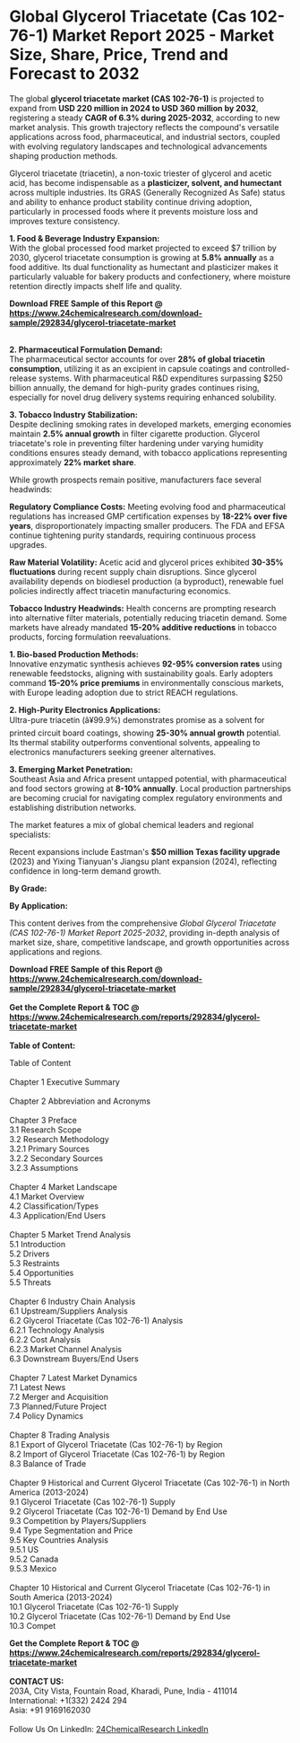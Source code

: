 <h1>Global Glycerol Triacetate (Cas 102-76-1) Market Report 2025 - Market Size, Share, Price, Trend and Forecast to 2032</h1><p>The global <strong>glycerol triacetate market (CAS 102-76-1)</strong> is projected to expand from <strong>USD 220 million in 2024 to USD 360 million by 2032</strong>, registering a steady <strong>CAGR of 6.3% during 2025-2032</strong>, according to new market analysis. This growth trajectory reflects the compound's versatile applications across food, pharmaceutical, and industrial sectors, coupled with evolving regulatory landscapes and technological advancements shaping production methods.</p><p>Glycerol triacetate (triacetin), a non-toxic triester of glycerol and acetic acid, has become indispensable as a <strong>plasticizer, solvent, and humectant</strong> across multiple industries. Its GRAS (Generally Recognized As Safe) status and ability to enhance product stability continue driving adoption, particularly in processed foods where it prevents moisture loss and improves texture consistency.</p><p><strong>1. Food &amp; Beverage Industry Expansion:</strong><br>
With the global processed food market projected to exceed $7 trillion by 2030, glycerol triacetate consumption is growing at <strong>5.8% annually</strong> as a food additive. Its dual functionality as humectant and plasticizer makes it particularly valuable for bakery products and confectionery, where moisture retention directly impacts shelf life and quality.</p><div><b>Download FREE Sample of this Report @ 
            <a href="https://www.24chemicalresearch.com/download-sample/292834/glycerol-triacetate-market">
            https://www.24chemicalresearch.com/download-sample/292834/glycerol-triacetate-market</a></b></div><br><p><strong>2. Pharmaceutical Formulation Demand:</strong><br>
The pharmaceutical sector accounts for over <strong>28% of global triacetin consumption</strong>, utilizing it as an excipient in capsule coatings and controlled-release systems. With pharmaceutical R&amp;D expenditures surpassing $250 billion annually, the demand for high-purity grades continues rising, especially for novel drug delivery systems requiring enhanced solubility.</p><p><strong>3. Tobacco Industry Stabilization:</strong><br>
Despite declining smoking rates in developed markets, emerging economies maintain <strong>2.5% annual growth</strong> in filter cigarette production. Glycerol triacetate's role in preventing filter hardening under varying humidity conditions ensures steady demand, with tobacco applications representing approximately <strong>22% market share</strong>.</p><p>While growth prospects remain positive, manufacturers face several headwinds:</p><p><strong>Regulatory Compliance Costs:</strong> Meeting evolving food and pharmaceutical regulations has increased GMP certification expenses by <strong>18-22% over five years</strong>, disproportionately impacting smaller producers. The FDA and EFSA continue tightening purity standards, requiring continuous process upgrades.</p><p><strong>Raw Material Volatility:</strong> Acetic acid and glycerol prices exhibited <strong>30-35% fluctuations</strong> during recent supply chain disruptions. Since glycerol availability depends on biodiesel production (a byproduct), renewable fuel policies indirectly affect triacetin manufacturing economics.</p><p><strong>Tobacco Industry Headwinds:</strong> Health concerns are prompting research into alternative filter materials, potentially reducing triacetin demand. Some markets have already mandated <strong>15-20% additive reductions</strong> in tobacco products, forcing formulation reevaluations.</p><p><strong>1. Bio-based Production Methods:</strong><br>
Innovative enzymatic synthesis achieves <strong>92-95% conversion rates</strong> using renewable feedstocks, aligning with sustainability goals. Early adopters command <strong>15-20% price premiums</strong> in environmentally conscious markets, with Europe leading adoption due to strict REACH regulations.</p><p><strong>2. High-Purity Electronics Applications:</strong><br>
Ultra-pure triacetin (â¥99.9%) demonstrates promise as a solvent for printed circuit board coatings, showing <strong>25-30% annual growth</strong> potential. Its thermal stability outperforms conventional solvents, appealing to electronics manufacturers seeking greener alternatives.</p><p><strong>3. Emerging Market Penetration:</strong><br>
Southeast Asia and Africa present untapped potential, with pharmaceutical and food sectors growing at <strong>8-10% annually</strong>. Local production partnerships are becoming crucial for navigating complex regulatory environments and establishing distribution networks.</p><p>The market features a mix of global chemical leaders and regional specialists:</p><p>Recent expansions include Eastman's <strong>$50 million Texas facility upgrade</strong> (2023) and Yixing Tianyuan's Jiangsu plant expansion (2024), reflecting confidence in long-term demand growth.</p><p><strong>By Grade:</strong></p><p><strong>By Application:</strong></p><p>This content derives from the comprehensive <em>Global Glycerol Triacetate (CAS 102-76-1) Market Report 2025-2032</em>, providing in-depth analysis of market size, share, competitive landscape, and growth opportunities across applications and regions.</p><div><b>Download FREE Sample of this Report @ 
            <a href="https://www.24chemicalresearch.com/download-sample/292834/glycerol-triacetate-market">
            https://www.24chemicalresearch.com/download-sample/292834/glycerol-triacetate-market</a></b></div><br><div><b>Get the Complete Report & TOC @ 
            <a href="https://www.24chemicalresearch.com/reports/292834/glycerol-triacetate-market">
            https://www.24chemicalresearch.com/reports/292834/glycerol-triacetate-market</a></b></div><br>
            <b>Table of Content:</b><p>Table of Content<br />
<br />
Chapter 1 Executive Summary<br />
<br />
Chapter 2 Abbreviation and Acronyms<br />
<br />
Chapter 3 Preface<br />
3.1 Research Scope<br />
3.2 Research Methodology<br />
  3.2.1 Primary Sources<br />
  3.2.2 Secondary Sources<br />
  3.2.3 Assumptions<br />
		<br />
Chapter 4 Market Landscape<br />
4.1 Market Overview<br />
4.2 Classification/Types<br />
4.3 Application/End Users<br />
<br />
Chapter 5 Market Trend Analysis <br />
5.1 Introduction<br />
5.2 Drivers<br />
5.3 Restraints<br />
5.4 Opportunities<br />
5.5 Threats<br />
<br />
Chapter 6 Industry Chain Analysis<br />
6.1 Upstream/Suppliers Analysis<br />
6.2 Glycerol Triacetate (Cas 102-76-1) Analysis<br />
  6.2.1 Technology Analysis<br />
  6.2.2 Cost Analysis<br />
  6.2.3 Market Channel Analysis<br />
6.3 Downstream Buyers/End Users<br />
<br />
Chapter 7 Latest Market Dynamics<br />
7.1 Latest News<br />
7.2 Merger and Acquisition<br />
7.3 Planned/Future Project<br />
7.4 Policy Dynamics<br />
<br />
Chapter 8 Trading Analysis<br />
8.1 Export of Glycerol Triacetate (Cas 102-76-1) by Region<br />
8.2 Import of Glycerol Triacetate (Cas 102-76-1) by Region<br />
8.3 Balance of Trade<br />
<br />
Chapter 9 Historical and Current Glycerol Triacetate (Cas 102-76-1) in North America (2013-2024)<br />
9.1 Glycerol Triacetate (Cas 102-76-1) Supply <br />
9.2 Glycerol Triacetate (Cas 102-76-1) Demand by End Use<br />
9.3 Competition by Players/Suppliers<br />
9.4 Type Segmentation and Price<br />
9.5 Key Countries Analysis<br />
  9.5.1 US<br />
  9.5.2 Canada<br />
  9.5.3 Mexico<br />
<br />
Chapter 10 Historical and Current Glycerol Triacetate (Cas 102-76-1) in South America (2013-2024)<br />
10.1 Glycerol Triacetate (Cas 102-76-1) Supply <br />
10.2 Glycerol Triacetate (Cas 102-76-1) Demand by End Use<br />
10.3 Compet</p><div><b>Get the Complete Report & TOC @ 
            <a href="https://www.24chemicalresearch.com/reports/292834/glycerol-triacetate-market">
            https://www.24chemicalresearch.com/reports/292834/glycerol-triacetate-market</a></b></div><br><b>CONTACT US:</b><br>
            203A, City Vista, Fountain Road, Kharadi, Pune, India - 411014<br>
            International: +1(332) 2424 294<br>
            Asia: +91 9169162030 <br><br>
            Follow Us On LinkedIn: <a href="https://www.linkedin.com/company/24chemicalresearch/">24ChemicalResearch LinkedIn</a>